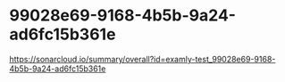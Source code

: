 # 99028e69-9168-4b5b-9a24-ad6fc15b361e
https://sonarcloud.io/summary/overall?id=examly-test_99028e69-9168-4b5b-9a24-ad6fc15b361e
